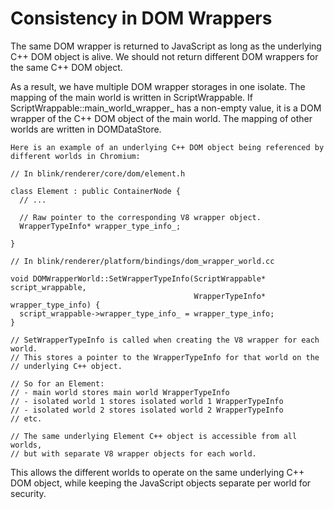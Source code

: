 

# Consistency in DOM Wrappers 
The same DOM wrapper is returned to JavaScript as long as the underlying C++ DOM object is alive. We should not return different DOM wrappers for the same C++ DOM object.


As a result, we have multiple DOM wrapper storages in one isolate. The mapping of the main world is written in ScriptWrappable. If ScriptWrappable::main_world_wrapper_ has a non-empty value, it is a DOM wrapper of the C++ DOM object of the main world. The mapping of other worlds are written in DOMDataStore.



```
Here is an example of an underlying C++ DOM object being referenced by different worlds in Chromium:

// In blink/renderer/core/dom/element.h

class Element : public ContainerNode {
  // ...

  // Raw pointer to the corresponding V8 wrapper object.
  WrapperTypeInfo* wrapper_type_info_;

}

// In blink/renderer/platform/bindings/dom_wrapper_world.cc

void DOMWrapperWorld::SetWrapperTypeInfo(ScriptWrappable* script_wrappable, 
                                         WrapperTypeInfo* wrapper_type_info) {
  script_wrappable->wrapper_type_info_ = wrapper_type_info; 
}

// SetWrapperTypeInfo is called when creating the V8 wrapper for each world.
// This stores a pointer to the WrapperTypeInfo for that world on the 
// underlying C++ object.

// So for an Element:
// - main world stores main world WrapperTypeInfo
// - isolated world 1 stores isolated world 1 WrapperTypeInfo 
// - isolated world 2 stores isolated world 2 WrapperTypeInfo
// etc.

// The same underlying Element C++ object is accessible from all worlds, 
// but with separate V8 wrapper objects for each world.
```


This allows the different worlds to operate on the same underlying C++ DOM object, while keeping the JavaScript objects separate per world for security.
